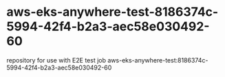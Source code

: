 # aws-eks-anywhere-test-8186374c-5994-42f4-b2a3-aec58e030492-60
repository for use with E2E test job aws-eks-anywhere-test:8186374c-5994-42f4-b2a3-aec58e030492-60
